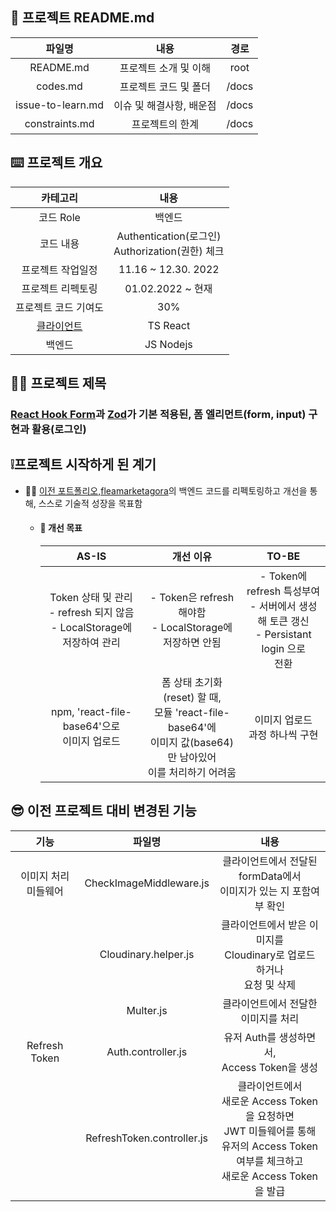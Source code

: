 ## 📝 프로젝트 README.md

|      파일명       |           내용           | 경로  |
| :---------------: | :----------------------: | :---: |
|     README.md     |  프로젝트 소개 및 이해   | root  |
|     codes.md      |  프로젝트 코드 및 폴더   | /docs |
| issue-to-learn.md | 이슈 및 해결사항, 배운점 | /docs |
|  constraints.md   |     프로젝트의 한계      | /docs |

## ⌨️ 프로젝트 개요

|                                                    카테고리                                                    |                         내용                          |
| :------------------------------------------------------------------------------------------------------------: | :---------------------------------------------------: |
|                                                   코드 Role                                                    |                        백엔드                         |
|                                                   코드 내용                                                    | Authentication(로그인) <br/> Authorization(권한) 체크 |
|                                               프로젝트 작업일정                                                |                  11.16 ~ 12.30. 2022                  |
|                                               프로젝트 리펙토링                                                |                   01.02.2022 ~ 현재                   |
|                                              프로젝트 코드 기여도                                              |                          30%                          |
| [클라이언트](https://github.com/searchme86/Client-LOGIN-WITH-CUSTOM-REACT-HOOK-FORM-MODULES '클라이언트 코드') |                       TS React                        |
|                                                     백엔드                                                     |                       JS Nodejs                       |

## 👋🏻 프로젝트 제목

### [React Hook Form](https://react-hook-form.com/)과 [Zod](https://github.com/colinhacks/zod 'zod')가 기본 적용된, 폼 엘리먼트(form, input) 구현과 활용(로그인)

## ❕프로젝트 시작하게 된 계기

- 💪🏻 [이전 포트폴리오,fleamarketagora](https://github.com/searchme86/App_Final_Deployed '이전 포트폴리오,fleamarketagora')의 백엔드 코드를 리펙토링하고 개선을 통해, 스스로 기술적 성장을 목표함

  - #### 🙏 개선 목표

    |                                       AS-IS                                       |                                                          개선 이유                                                          |                                                    TO-BE                                                    |
    | :-------------------------------------------------------------------------------: | :-------------------------------------------------------------------------------------------------------------------------: | :---------------------------------------------------------------------------------------------------------: |
    | Token 상태 및 관리 <br/> - refresh 되지 않음 <br/> - LocalStorage에 저장하여 관리 |                             - Token은 refresh 해야함 <br/> - LocalStorage에 <br/> 저장하면 안됨                             | - Token에 <br/> refresh 특성부여 <br/> - 서버에서 생성해 토큰 갱신 <br/> - Persistant login 으로 <br/> 전환 |
    |                 npm, 'react-file-base64'으로 <br/> 이미지 업로드                  | 폼 상태 초기화(reset) 할 때, <br/> 모듈 'react-file-base64'에 <br/> 이미지 값(base64)만 남아있어 <br/> 이를 처리하기 어려움 |                                    이미지 업로드 <br/> 과정 하나씩 구현                                     |

## 😎 이전 프로젝트 대비 변경된 기능

|         기능         |           파일명           |                                                                         내용                                                                         |
| :------------------: | :------------------------: | :--------------------------------------------------------------------------------------------------------------------------------------------------: |
| 이미지 처리 미들웨어 |  CheckImageMiddleware.js   |                                        클라이언트에서 전달된 formData에서<br/> 이미지가 있는 지 포함여부 확인                                        |
|                      |    Cloudinary.helper.js    |                                    클라이언트에서 받은 이미지를<br/> Cloudinary로 업로드 하거나<br/> 요청 및 삭제                                    |
|                      |         Multer.js          |                                                       클라이언트에서 전달한<br/> 이미지를 처리                                                       |
|    Refresh Token     |     Auth.controller.js     |                                                   유저 Auth를 생성하면서,<br/> Access Token을 생성                                                   |
|                      | RefreshToken.controller.js | 클라이언트에서<br/> 새로운 Access Token을 요청하면<br/> JWT 미들웨어를 통해<br/> 유저의 Access Token 여부를 체크하고<br/> 새로운 Access Token을 발급 |
